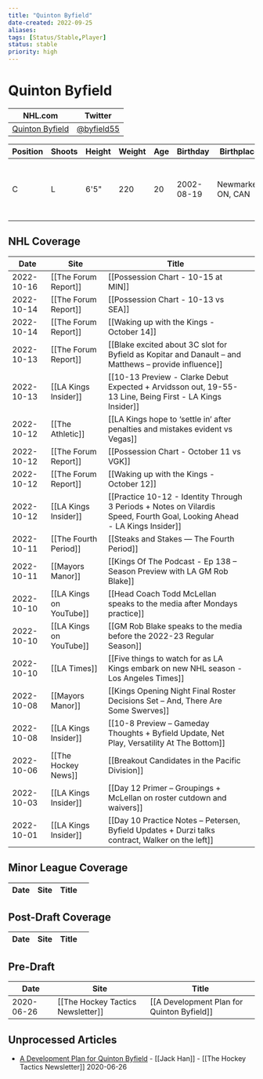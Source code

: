 ```yaml
---
title: "Quinton Byfield"
date-created: 2022-09-25
aliases: 
tags: [Status/Stable,Player]
status: stable
priority: high
---
```


# Quinton Byfield

NHL.com | Twitter
-|-
[Quinton Byfield](https://www.nhl.com/player/quinton-byfield-8482124) | [@byfield55](https://twitter.com/byfield55)

Position | Shoots | Height | Weight | Age | Birthday | Birthplace | Draft
-|-|-|-|-|-|-|-
 C | L | 6'5" | 220 | 20 | 2002-08-19 | Newmarket, ON, CAN | 2020 LAK, 1st rd, 2nd pk (2nd overall)


## NHL  Coverage
| Date       | Site                 | Title                               |     | 
| ---------- | -------------------- | ----------------------------------- | --- |
| 2022-10-16 | [[The Forum Report]] | [[Possession Chart - 10-15 at MIN]]                                                       |
| 2022-10-14 | [[The Forum Report]] | [[Possession Chart - 10-13 vs SEA]] |     |
| 2022-10-14 | [[The Forum Report]] | [[Waking up with the Kings - October 14]]
| 2022-10-13 | [[The Forum Report]] | [[Blake excited about 3C slot for Byfield as Kopitar and Danault – and Matthews – provide influence]]
| 2022-10-13 | [[LA Kings Insider]] | [[10-13 Preview - Clarke Debut Expected + Arvidsson out, 19-55-13 Line, Being First - LA Kings Insider]]
| 2022-10-12 | [[The Athletic]] | [[LA Kings hope to ‘settle in’ after penalties and mistakes evident vs Vegas]]
| 2022-10-12 | [[The Forum Report]] | [[Possession Chart - October 11 vs VGK]]
| 2022-10-12 | [[The Forum Report]] | [[Waking up with the Kings - October 12]]
| 2022-10-12 | [[LA Kings Insider]] | [[Practice 10-12 - Identity Through 3 Periods + Notes on Vilardis Speed, Fourth Goal, Looking Ahead - LA Kings Insider]]
| 2022-10-11 | [[The Fourth Period]] | [[Steaks and Stakes — The Fourth Period]]
| 2022-10-11 | [[Mayors Manor]] | [[Kings Of The Podcast - Ep 138 – Season Preview with LA GM Rob Blake]]
| 2022-10-10 | [[LA Kings on YouTube]] | [[Head Coach Todd McLellan speaks to the media after Mondays practice]]
| 2022-10-10 | [[LA Kings on YouTube]] | [[GM Rob Blake speaks to the media before the 2022-23 Regular Season]]
| 2022-10-10 | [[LA Times]] | [[Five things to watch for as LA Kings embark on new NHL season - Los Angeles Times]]
| 2022-10-08 | [[Mayors Manor]] | [[Kings Opening Night Final Roster Decisions Set – And, There Are Some Swerves]]
| 2022-10-08 | [[LA Kings Insider]] | [[10-8 Preview – Gameday Thoughts + Byfield Update, Net Play, Versatility At The Bottom]]
| 2022-10-06 | [[The Hockey News]] | [[Breakout Candidates in the Pacific Division]]                                                                                                                                        |
| 2022-10-03 | [[LA Kings Insider]] | [[Day 12 Primer – Groupings + McLellan on roster cutdown and waivers]]
| 2022-10-01 | [[LA Kings Insider]] |  [[Day 10 Practice Notes – Petersen, Byfield Updates + Durzi talks contract, Walker on the left]]


## Minor League Coverage
| Date       | Site                 | Title                               |     | 
| ---------- | -------------------- | ----------------------------------- | --- |


## Post-Draft Coverage
| Date       | Site                 | Title                               |     | 
| ---------- | -------------------- | ----------------------------------- | --- |


## Pre-Draft
| Date       | Site                              | Title                                      |
| ---------- | --------------------------------- | ------------------------------------------ |
| 2020-06-26 | [[The Hockey Tactics Newsletter]] | [[A Development Plan for Quinton Byfield]] | 


## Unprocessed Articles
- [A Development Plan for Quinton Byfield](https://jhanhky.substack.com/p/a-development-plan-for-quinton-byfield?s=r) - [[Jack Han]] - [[The Hockey Tactics Newsletter]] 2020-06-26

